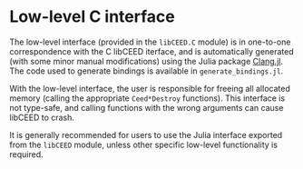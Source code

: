 # Low-level C interface

The low-level interface (provided in the `libCEED.C` module) is in one-to-one
correspondence with the C libCEED iterface, and is automatically generated (with
some minor manual modifications) using the Julia package
[Clang.jl](https://github.com/JuliaInterop/Clang.jl/). The code used to generate
bindings is available in `generate_bindings.jl`.

With the low-level interface, the user is responsible for freeing all allocated
memory (calling the appropriate `Ceed*Destroy` functions). This interface is not
type-safe, and calling functions with the wrong arguments can cause libCEED to
crash.

It is generally recommended for users to use the Julia interface exported from
the `libCEED` module, unless other specific low-level functionality is required.
